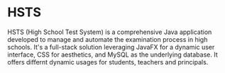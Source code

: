 # HSTS
HSTS (High School Test System) is a comprehensive Java application developed to manage and automate the examination process in high schools. It's a full-stack solution leveraging JavaFX for a dynamic user interface, CSS for aesthetics, and MySQL as the underlying database. It offers differnt dynamic usages for students, teachers and principals.
